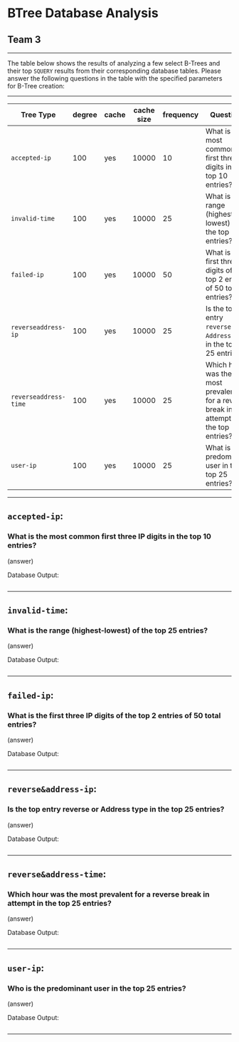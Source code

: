 # BTree Database Analysis
## Team 3
<hr/>

The table below shows the results of analyzing a few select B-Trees and their top `SQUERY`
results from their corresponding database tables.  Please answer the following questions in
the table with the specified parameters for B-Tree creation:

<hr/>

| Tree Type             | degree | cache | cache size | frequency | Question:                                                                                           |
|-----------------------|--------|-------|------------|-----------|-----------------------------------------------------------------------------------------------------|
| `accepted-ip`         | 100    | yes   | 10000      | 10        | What is the most common first three IP digits in the top 10 entries?                                |
| `invalid-time`        | 100    | yes   | 10000      | 25        | What is the range (highest-lowest) of the top 25 entries?                                           |
| `failed-ip`           | 100    | yes   | 10000      | 50        | What is the first three IP digits of the top 2 entries of 50 total entries?                         |
| `reverseaddress-ip`   | 100    | yes   | 10000      | 25        | Is the top entry `reverse` or `Address` type in the top 25 entries?                                 |
| `reverseaddress-time` | 100    | yes   | 10000      | 25        | Which hour was the most prevalent for a reverse break in attempt in the top 25 entries?             |
| `user-ip`             | 100    | yes   | 10000      | 25        | What is the predominant user in the top 25 entries?                                                 |

<hr/>

## `accepted-ip`:  

### What is the most common first three IP digits in the top 10 entries?

(answer)

Database Output:
```bash

```
<hr/>

## `invalid-time`:

### What is the range (highest-lowest) of the top 25 entries?

(answer)

Database Output:
```bash

```
<hr/>

## `failed-ip`:

### What is the first three IP digits of the top 2 entries of 50 total entries?

(answer)

Database Output:
```bash

```
<hr/>

## `reverse&address-ip`:

### Is the top entry reverse or Address type in the top 25 entries?

(answer)

Database Output:
```bash

```
<hr/>

## `reverse&address-time`:  

### Which hour was the most prevalent for a reverse break in attempt in the top 25 entries?

(answer)

Database Output:
```bash

```
<hr/>

## `user-ip`: 

### Who is the predominant user in the top 25 entries?

(answer)

Database Output:
```bash

```
<hr/>


